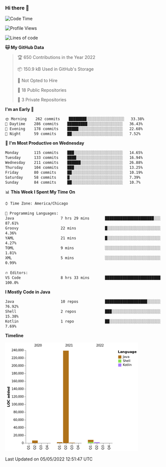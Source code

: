 ### Hi there 👋


<!--START_SECTION:waka-->
![Code Time](http://img.shields.io/badge/Code%20Time-2%2C230%20hrs%2044%20mins-blue)

![Profile Views](http://img.shields.io/badge/Profile%20Views-0-blue)

![Lines of code](https://img.shields.io/badge/From%20Hello%20World%20I%27ve%20Written-259%20Thousand%20lines%20of%20code-blue)

**🐱 My GitHub Data** 

> 🏆 650 Contributions in the Year 2022
 > 
> 📦 150.9 kB Used in GitHub's Storage 
 > 
> 🚫 Not Opted to Hire
 > 
> 📜 18 Public Repositories 
 > 
> 🔑 3 Private Repositories  
 > 
**I'm an Early 🐤** 

```text
🌞 Morning    262 commits    ████████░░░░░░░░░░░░░░░░░   33.38% 
🌆 Daytime    286 commits    █████████░░░░░░░░░░░░░░░░   36.43% 
🌃 Evening    178 commits    █████░░░░░░░░░░░░░░░░░░░░   22.68% 
🌙 Night      59 commits     ██░░░░░░░░░░░░░░░░░░░░░░░   7.52%

```
📅 **I'm Most Productive on Wednesday** 

```text
Monday       115 commits    ███░░░░░░░░░░░░░░░░░░░░░░   14.65% 
Tuesday      133 commits    ████░░░░░░░░░░░░░░░░░░░░░   16.94% 
Wednesday    211 commits    ██████░░░░░░░░░░░░░░░░░░░   26.88% 
Thursday     104 commits    ███░░░░░░░░░░░░░░░░░░░░░░   13.25% 
Friday       80 commits     ██░░░░░░░░░░░░░░░░░░░░░░░   10.19% 
Saturday     58 commits     █░░░░░░░░░░░░░░░░░░░░░░░░   7.39% 
Sunday       84 commits     ██░░░░░░░░░░░░░░░░░░░░░░░   10.7%

```


📊 **This Week I Spent My Time On** 

```text
⌚︎ Time Zone: America/Chicago

💬 Programming Languages: 
Java                     7 hrs 29 mins       ██████████████████████░░░   87.61% 
Groovy                   22 mins             █░░░░░░░░░░░░░░░░░░░░░░░░   4.36% 
YAML                     21 mins             █░░░░░░░░░░░░░░░░░░░░░░░░   4.27% 
TOML                     9 mins              ░░░░░░░░░░░░░░░░░░░░░░░░░   1.81% 
XML                      5 mins              ░░░░░░░░░░░░░░░░░░░░░░░░░   0.99%

🔥 Editors: 
VS Code                  8 hrs 33 mins       █████████████████████████   100.0%

```

**I Mostly Code in Java** 

```text
Java                     10 repos            ███████████████████░░░░░░   76.92% 
Shell                    2 repos             ███░░░░░░░░░░░░░░░░░░░░░░   15.38% 
Kotlin                   1 repo              ██░░░░░░░░░░░░░░░░░░░░░░░   7.69%

```


**Timeline**

![Chart not found](https://raw.githubusercontent.com/powercasgamer/powercasgamer/master/charts/bar_graph.png) 


 Last Updated on 05/05/2022 12:51:47 UTC
<!--END_SECTION:waka-->
